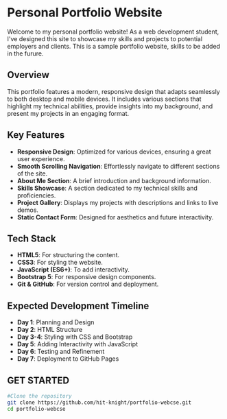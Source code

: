 # Personal Portfolio Website

Welcome to my personal portfolio website! As a web development student, I've designed this site to showcase my skills and projects to potential employers and clients. This is a sample portfolio website, skills to be added in the furure.

## Overview

This portfolio features a modern, responsive design that adapts seamlessly to both desktop and mobile devices. It includes various sections that highlight my technical abilities, provide insights into my background, and present my projects in an engaging format.

## Key Features

- **Responsive Design**: Optimized for various devices, ensuring a great user experience.
- **Smooth Scrolling Navigation**: Effortlessly navigate to different sections of the site.
- **About Me Section**: A brief introduction and background information.
- **Skills Showcase**: A section dedicated to my technical skills and proficiencies.
- **Project Gallery**: Displays my projects with descriptions and links to live demos.
- **Static Contact Form**: Designed for aesthetics and future interactivity.

## Tech Stack

- **HTML5**: For structuring the content.
- **CSS3**: For styling the website.
- **JavaScript (ES6+)**: To add interactivity.
- **Bootstrap 5**: For responsive design components.
- **Git & GitHub**: For version control and deployment.

## Expected Development Timeline

- **Day 1**: Planning and Design
- **Day 2**: HTML Structure
- **Day 3-4**: Styling with CSS and Bootstrap
- **Day 5**: Adding Interactivity with JavaScript
- **Day 6**: Testing and Refinement
- **Day 7**: Deployment to GitHub Pages

## GET STARTED

```bash 
#Clone the repository 
git clone https://github.com/hit-knight/portfolio-webcse.git
cd portfolio-webcse

